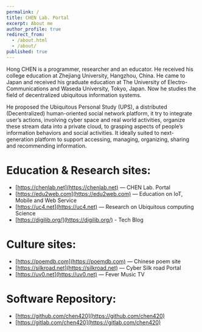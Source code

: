 ```yaml
---
permalink: /
title: CHEN Lab. Portal
excerpt: About me
author_profile: true
redirect_from:
  - /about.html
  - /about/
published: true
---
```

Hong CHEN is a programmer, researcher and an educator. He received his college education at Zhejiang University, Hangzhou, China. He came to Japan and received his graduate education at The University of Electro-Communications and Waseda University, Tokyo, Japan. Now he studies the field of decentralized ubiquitous information systems.

He proposed the Ubiquitous Personal Study (UPS), a distributed (Decentralized) human-oriented social network platform, it try to integrate user’s actions, involving cyber space and real world activities, organize these stream data into a private cloud, to grasping aspects of people’s information behaviors and social activities. It ideally suited to next-generation platform to support accessing, managing, organizing, sharing and recommending information.

# Education & Research sites:

- [https://chenlab.net](https://chenlab.net) — CHEN Lab. Portal
- [https://edu2web.com](https://edu2web.com) — Education on IoT, Mobile and Web Service
- [https://uc4.net](https://uc4.net) — Research on Ubiquitous computing Science
- [https://digilib.org/](https://digilib.org/) - Tech Blog

# Culture sites:

- [https://poemdb.com](https://poemdb.com) — Chinese poem site
- [https://silkroad.net](https://silkroad.net) — Cyber Silk road Portal
- [https://uv0.net](https://uv0.net)  — Fever Music TV

# Software Repository:

- [https://github.com/chen420](https://github.com/chen420)
- [https://gitlab.com/chen420](https://gitlab.com/chen420)

